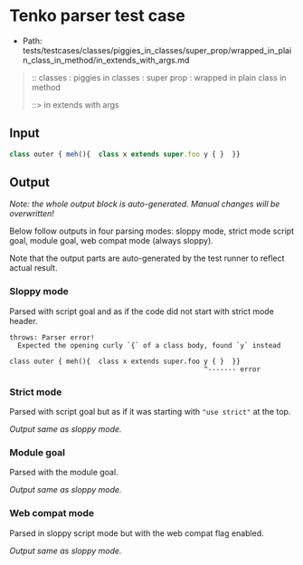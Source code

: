 # Tenko parser test case

- Path: tests/testcases/classes/piggies_in_classes/super_prop/wrapped_in_plain_class_in_method/in_extends_with_args.md

> :: classes : piggies in classes : super prop : wrapped in plain class in method
>
> ::> in extends with args

## Input

`````js
class outer { meh(){  class x extends super.foo y { }  }}
`````

## Output

_Note: the whole output block is auto-generated. Manual changes will be overwritten!_

Below follow outputs in four parsing modes: sloppy mode, strict mode script goal, module goal, web compat mode (always sloppy).

Note that the output parts are auto-generated by the test runner to reflect actual result.

### Sloppy mode

Parsed with script goal and as if the code did not start with strict mode header.

`````
throws: Parser error!
  Expected the opening curly `{` of a class body, found `y` instead

class outer { meh(){  class x extends super.foo y { }  }}
                                                ^------- error
`````

### Strict mode

Parsed with script goal but as if it was starting with `"use strict"` at the top.

_Output same as sloppy mode._

### Module goal

Parsed with the module goal.

_Output same as sloppy mode._

### Web compat mode

Parsed in sloppy script mode but with the web compat flag enabled.

_Output same as sloppy mode._
